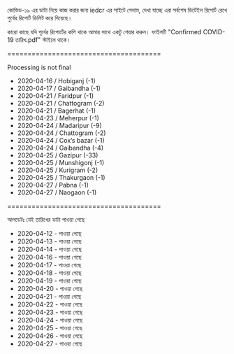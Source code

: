 কোভিড-১৯ এর ডাটা নিয়ে কাজ করার জন্য iedcr এর সাইটে গেলাম, দেখা যাচ্ছে এরা সর্বশেষ ডিটেইল রিপোর্ট রেখে পুর্বের রিপোর্ট ডিলিট করে দিয়েছে।


কারো কাছে যদি পূর্বের রিপোর্টের কপি থাকে আমার সাথে একটু শেয়ার করুন। ফাইলটি "Confirmed COVID-19 তারিখ.pdf" স্টাইলে থাকে।


======================================

Processing is not final
* 2020-04-16 / Hobiganj (-1)
* 2020-04-17 / Gaibandha (-1)
* 2020-04-21 / Faridpur (-1)
* 2020-04-21 / Chattogram (-2)
* 2020-04-21 / Bagerhat (-1)
* 2020-04-23 / Meherpur (-1)
* 2020-04-24 / Madaripur (-9)
* 2020-04-24 / Chattogram (-2)
* 2020-04-24 / Cox’s bazar (-1)
* 2020-04-24 / Gaibandha (-4)
* 2020-04-25 / Gazipur (-33)
* 2020-04-25 / Munshigonj (-1)
* 2020-04-25 / Kurigram (-2)
* 2020-04-25 / Thakurgaon (-1)
* 2020-04-27 / Pabna (-1)
* 2020-04-27 / Naogaon (-1)


======================================



আপডেটঃ যেই তারিখের ডাটা পাওয়া গেছে
* 2020-04-12 - পাওয়া গেছে
* 2020-04-13 - পাওয়া গেছে
* 2020-04-14 - পাওয়া গেছে
* 2020-04-16 - পাওয়া গেছে
* 2020-04-17 - পাওয়া গেছে
* 2020-04-18 - পাওয়া গেছে
* 2020-04-19 - পাওয়া গেছে
* 2020-04-20 - পাওয়া গেছে
* 2020-04-21 - পাওয়া গেছে
* 2020-04-22 - পাওয়া গেছে
* 2020-04-23 - পাওয়া গেছে
* 2020-04-24 - পাওয়া গেছে
* 2020-04-25 - পাওয়া গেছে
* 2020-04-26 - পাওয়া গেছে
* 2020-04-27 - পাওয়া গেছে
